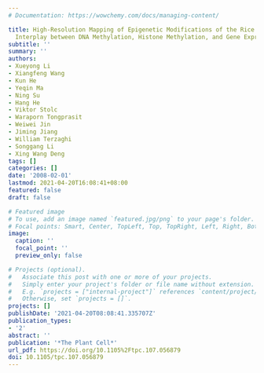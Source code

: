 ```yaml
---
# Documentation: https://wowchemy.com/docs/managing-content/

title: High-Resolution Mapping of Epigenetic Modifications of the Rice Genome Uncovers
  Interplay between DNA Methylation, Histone Methylation, and Gene Expression
subtitle: ''
summary: ''
authors:
- Xueyong Li
- Xiangfeng Wang
- Kun He
- Yeqin Ma
- Ning Su
- Hang He
- Viktor Stolc
- Waraporn Tongprasit
- Weiwei Jin
- Jiming Jiang
- William Terzaghi
- Songgang Li
- Xing Wang Deng
tags: []
categories: []
date: '2008-02-01'
lastmod: 2021-04-20T16:08:41+08:00
featured: false
draft: false

# Featured image
# To use, add an image named `featured.jpg/png` to your page's folder.
# Focal points: Smart, Center, TopLeft, Top, TopRight, Left, Right, BottomLeft, Bottom, BottomRight.
image:
  caption: ''
  focal_point: ''
  preview_only: false

# Projects (optional).
#   Associate this post with one or more of your projects.
#   Simply enter your project's folder or file name without extension.
#   E.g. `projects = ["internal-project"]` references `content/project/deep-learning/index.md`.
#   Otherwise, set `projects = []`.
projects: []
publishDate: '2021-04-20T08:08:41.335707Z'
publication_types:
- '2'
abstract: ''
publication: '*The Plant Cell*'
url_pdf: https://doi.org/10.1105%2Ftpc.107.056879
doi: 10.1105/tpc.107.056879
---
```

